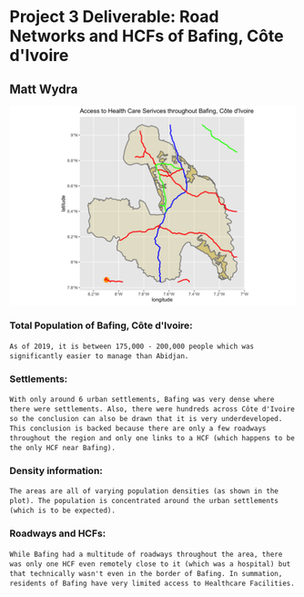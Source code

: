 # Project 3 Deliverable: Road Networks and HCFs of Bafing, Côte d'Ivoire

## Matt Wydra 

![](look4orange.png)

### Total Population of Bafing, Côte d'Ivoire: 
`As of 2019, it is between 175,000 - 200,000 people which was significantly easier to manage than Abidjan.`

### Settlements: 
``With only around 6 urban settlements, Bafing was very dense where there were settlements. Also, there were hundreds across Côte d'Ivoire so the conclusion can also be drawn that it is very underdeveloped. This conclusion is backed because there are only a few roadways throughout the region and only one links to a HCF (which happens to be the only HCF near Bafing). ``

### Density information: 
```The areas are all of varying population densities (as shown in the plot). The population is concentrated around the urban settlements (which is to be expected).```

### Roadways and HCFs: 
````While Bafing had a multitude of roadways throughout the area, there was only one HCF even remotely close to it (which was a hospital) but that technically wasn't even in the border of Bafing. In summation, residents of Bafing have very limited access to Healthcare Facilities.````
